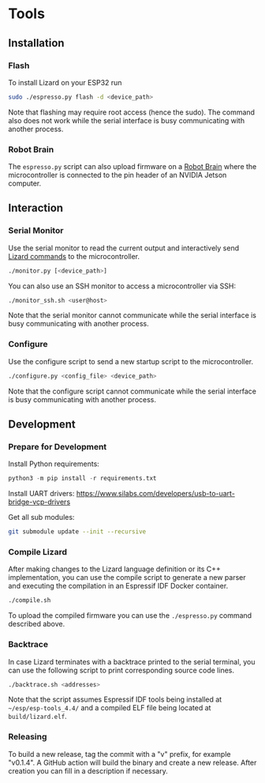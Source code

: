 # Tools

## Installation

### Flash

To install Lizard on your ESP32 run

```bash
sudo ./espresso.py flash -d <device_path>
```

Note that flashing may require root access (hence the sudo).
The command also does not work while the serial interface is busy communicating with another process.

### Robot Brain

The `espresso.py` script can also upload firmware on a [Robot Brain](https://www.zauberzeug.com/product-robot-brain.html)
where the microcontroller is connected to the pin header of an NVIDIA Jetson computer.

## Interaction

### Serial Monitor

Use the serial monitor to read the current output and interactively send [Lizard commands](language.md) to the microcontroller.

```bash
./monitor.py [<device_path>]
```

You can also use an SSH monitor to access a microcontroller via SSH:

```bash
./monitor_ssh.sh <user@host>
```

Note that the serial monitor cannot communicate while the serial interface is busy communicating with another process.

### Configure

Use the configure script to send a new startup script to the microcontroller.

```bash
./configure.py <config_file> <device_path>
```

Note that the configure script cannot communicate while the serial interface is busy communicating with another process.

## Development

### Prepare for Development

Install Python requirements:

```python
python3 -m pip install -r requirements.txt
```

Install UART drivers: https://www.silabs.com/developers/usb-to-uart-bridge-vcp-drivers

Get all sub modules:

```bash
git submodule update --init --recursive
```

### Compile Lizard

After making changes to the Lizard language definition or its C++ implementation, you can use the compile script to generate a new parser and executing the compilation in an Espressif IDF Docker container.

```bash
./compile.sh
```

To upload the compiled firmware you can use the `./espresso.py` command described above.

### Backtrace

In case Lizard terminates with a backtrace printed to the serial terminal, you can use the following script to print corresponding source code lines.

```bash
./backtrace.sh <addresses>
```

Note that the script assumes Espressif IDF tools being installed at `~/esp/esp-tools_4.4/` and a compiled ELF file being located at `build/lizard.elf`.

### Releasing

To build a new release, tag the commit with a "v" prefix, for example "v0.1.4".
A GitHub action will build the binary and create a new release.
After creation you can fill in a description if necessary.
